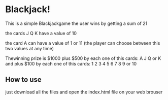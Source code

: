 # Blackjack!

This is a simple Blackjackgame
the user wins by getting a sum of 21

the cards J Q K have a value of 10

the card A can have a value of 1 or 11 (the player can choose between this two values at any time)

Thewinning prize is $1000 plus $500 by each one of this cards: A J Q or K and plus $100 by each one of this cards: 1 2 3 4 5 6 7 8 9 or 10


## How to use

just download all the files and open the index.html file on your web brouser
